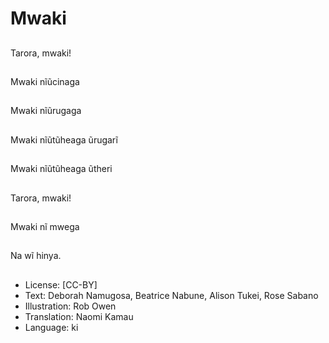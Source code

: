 # Mwaki

##
Tarora, mwaki!

##
Mwaki nĩũcinaga

##
Mwaki nĩũrugaga

##
Mwaki nĩũtũheaga ũrugarĩ

##
Mwaki nĩũtũheaga ũtheri

##
Tarora, mwaki!

##
Mwaki nĩ mwega

##
Na wĩ hinya.

##
* License: [CC-BY]
* Text: Deborah Namugosa, Beatrice Nabune, Alison Tukei, Rose Sabano
* Illustration: Rob Owen
* Translation: Naomi Kamau
* Language: ki
